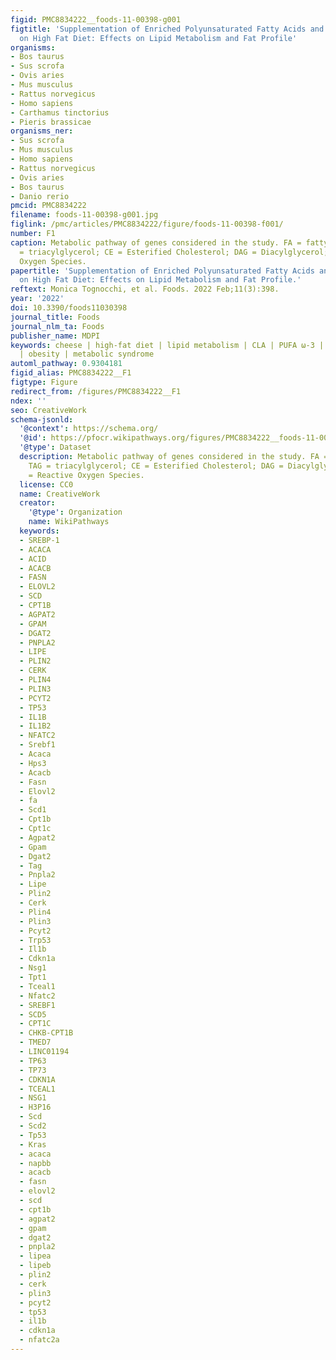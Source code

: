 ```yaml
---
figid: PMC8834222__foods-11-00398-g001
figtitle: 'Supplementation of Enriched Polyunsaturated Fatty Acids and CLA Cheese
  on High Fat Diet: Effects on Lipid Metabolism and Fat Profile'
organisms:
- Bos taurus
- Sus scrofa
- Ovis aries
- Mus musculus
- Rattus norvegicus
- Homo sapiens
- Carthamus tinctorius
- Pieris brassicae
organisms_ner:
- Sus scrofa
- Mus musculus
- Homo sapiens
- Rattus norvegicus
- Ovis aries
- Bos taurus
- Danio rerio
pmcid: PMC8834222
filename: foods-11-00398-g001.jpg
figlink: /pmc/articles/PMC8834222/figure/foods-11-00398-f001/
number: F1
caption: Metabolic pathway of genes considered in the study. FA = fatty acids; TAG
  = triacylglycerol; CE = Esterified Cholesterol; DAG = Diacylglycerol; ROS = Reactive
  Oxygen Species.
papertitle: 'Supplementation of Enriched Polyunsaturated Fatty Acids and CLA Cheese
  on High Fat Diet: Effects on Lipid Metabolism and Fat Profile.'
reftext: Monica Tognocchi, et al. Foods. 2022 Feb;11(3):398.
year: '2022'
doi: 10.3390/foods11030398
journal_title: Foods
journal_nlm_ta: Foods
publisher_name: MDPI
keywords: cheese | high-fat diet | lipid metabolism | CLA | PUFA ω-3 | inflammation
  | obesity | metabolic syndrome
automl_pathway: 0.9304181
figid_alias: PMC8834222__F1
figtype: Figure
redirect_from: /figures/PMC8834222__F1
ndex: ''
seo: CreativeWork
schema-jsonld:
  '@context': https://schema.org/
  '@id': https://pfocr.wikipathways.org/figures/PMC8834222__foods-11-00398-g001.html
  '@type': Dataset
  description: Metabolic pathway of genes considered in the study. FA = fatty acids;
    TAG = triacylglycerol; CE = Esterified Cholesterol; DAG = Diacylglycerol; ROS
    = Reactive Oxygen Species.
  license: CC0
  name: CreativeWork
  creator:
    '@type': Organization
    name: WikiPathways
  keywords:
  - SREBP-1
  - ACACA
  - ACID
  - ACACB
  - FASN
  - ELOVL2
  - SCD
  - CPT1B
  - AGPAT2
  - GPAM
  - DGAT2
  - PNPLA2
  - LIPE
  - PLIN2
  - CERK
  - PLIN4
  - PLIN3
  - PCYT2
  - TP53
  - IL1B
  - IL1B2
  - NFATC2
  - Srebf1
  - Acaca
  - Hps3
  - Acacb
  - Fasn
  - Elovl2
  - fa
  - Scd1
  - Cpt1b
  - Cpt1c
  - Agpat2
  - Gpam
  - Dgat2
  - Tag
  - Pnpla2
  - Lipe
  - Plin2
  - Cerk
  - Plin4
  - Plin3
  - Pcyt2
  - Trp53
  - Il1b
  - Cdkn1a
  - Nsg1
  - Tpt1
  - Tceal1
  - Nfatc2
  - SREBF1
  - SCD5
  - CPT1C
  - CHKB-CPT1B
  - TMED7
  - LINC01194
  - TP63
  - TP73
  - CDKN1A
  - TCEAL1
  - NSG1
  - H3P16
  - Scd
  - Scd2
  - Tp53
  - Kras
  - acaca
  - napbb
  - acacb
  - fasn
  - elovl2
  - scd
  - cpt1b
  - agpat2
  - gpam
  - dgat2
  - pnpla2
  - lipea
  - lipeb
  - plin2
  - cerk
  - plin3
  - pcyt2
  - tp53
  - il1b
  - cdkn1a
  - nfatc2a
---
```

